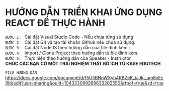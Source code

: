 <h1><strong>HƯỚNG DẪN TRIỂN KHAI ỨNG DỤNG REACT ĐỂ THỰC HÀNH</strong></h1>

`BƯỚC 1: `
Cài đặt Visual Studio Code - Nếu chưa từng sử dụng
<br>
`BƯỚC 2: `
Cài đặt Git và tạo tài khoản Github nếu chưa sử dụng.
<br>
`BƯỚC 3: `
Cài đặt NodeJS theo hướng dẫn của file đính kèm : 
<br>
`BƯỚC 4: `
Import / Clone Project theo hướng dẫn từ file đính kèm.
<br>
`BƯỚC 5: `
Thực hiện theo hướng dẫn của Speaker - Instructor
<br>
<strong>CHÚC CÁC BẠN CÓ MỘT TRẢI NGHIỆM THẬT BỔ ÍCH TỪ KASE EDUTECH</strong>

`FILE HƯỚNG DẪN` https://docs.google.com/document/d/15U5BNnWXyh4KBZeK_iJJki_um6xEc9ld/edit?usp=sharing&ouid=104333099268633202550&rtpof=true&sd=true
